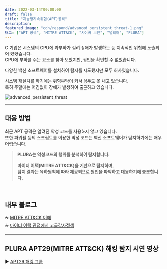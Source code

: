```yaml
---
date: 2022-03-14T00:00:00
draft: false
title: "지능형지속위협(APT)공격"
description: 
featured_image: "cdn/respond/advanced_persistent_threat-1.png"
태그: ["APT 공격", "MITRE ATT&CK", "사이버 보안", "멀웨어", "PLURA"]
---
```


C 기업은 시스템의 CPU에 과부하가 걸려 장애가 발생하는 등 지속적인 위협에 노출되어 있었습니다.
<br>CPU에 부하를 주는 요소를 찾아 보았지만, 원인을 확인할 수 없었습니다.

<!--more-->

다양한 백신 소프트웨어를 설치하여 탐지를 시도했지만 모두 허사였습니다.

시스템 재설치를 하기에는 위험부담이 커서 엄두도 못 내고 있습니다.<br>
특히 주말에는 어김없이 장애가 발생하여 출근하고 있습니다.
<br>

![advanced_persistent_threat](https://blog.plura.io/cdn/respond/advanced_persistent_threat-1.png)

---

## 대응 방법
최근 APT 공격은 알려진 악성 코드를 사용하지 않고 있습니다.<br>
또한 파워쉘 등의 스크립트를 이용한 악성 코드는 백신 소프트웨어가 탐지하기에는 매우 어렵습니다.

>**PLURA는 악성코드의 행위를 분석하여 탐지합니다.<br>
><br>
>마이터 어택(MITRE ATT&CK)을 기반으로 탐지하며,<br>
>탐지 결과는 육하원칙에 따라 제공되므로 원인을 파악하고 대응하기에 충분합니다.**
<br>

## 내부 블로그
☕ [MITRE ATT&CK 이해](https://blog.plura.io/ko/column/mitre_attck/)  
☕ [마이터 어택 관점에서 고급감사정책 ](https://blog.plura.io/ko/column/mitre_attack_audit_policy/)

---

## PLURA APT29(MITRE ATT&CK) 해킹 탐지 시연 영상
▶️ [APT29 해킹 그룹](https://www.youtube.com/watch?v=fqLpY4NEDXc)
